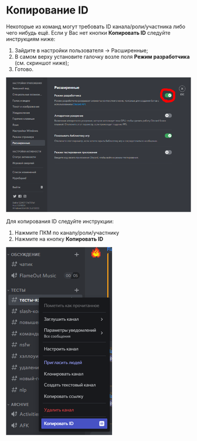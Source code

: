 # Копирование ID

Некоторые из команд могут требовать ID канала/роли/участника либо чего нибудь ещё. Если у Вас нет кнопки **Копировать ID** следуйте инструкциям ниже:

1. Зайдите в настройки пользователя -> Расширенные;
2. В самом верху установите галочку возле поля **Режим разработчика** (см. скриншот ниже);
3. Готово.

![](<../.gitbook/assets/image (203).png>)

Для копирования ID следуйте инструкции:

1. Нажмите ПКМ по каналу/роли/участнику
2. Нажмите на кнопку **Копировать ID**

![Пример: копирование идентификатора канала](<../.gitbook/assets/image (206).png>)
